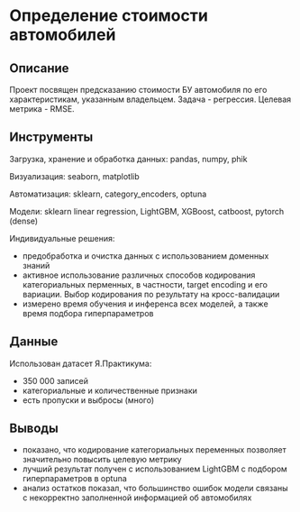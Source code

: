 # Определение стоимости автомобилей

## Описание

Проект посвящен предсказанию стоимости БУ автомобиля по его характеристикам, указанным владельцем.
Задача - регрессия. 
Целевая метрика - RMSE.

## Инструменты

Загрузка, хранение и обработка данных: pandas, numpy, phik

Визуализация: seaborn, matplotlib

Автоматизация: sklearn, category_encoders, optuna

Модели: sklearn linear regression, LightGBM, XGBoost, catboost, pytorch (dense)

Индивидуальные решения:
- предобработка и очистка данных с использованием доменных знаний
- активное использование различных способов кодирования категориальных перменных, в частности, target encoding и его вариации. Выбор кодирования по результату на кросс-валидации
- измерено время обучения и инференса всех моделей, а также время подбора гиперпараметров

## Данные

Использован датасет Я.Практикума:
- 350 000 записей
- категориальные и количественные признаки
- есть пропуски и выбросы (много)

## Выводы
- показано, что кодирование категориальных переменных позволяет значительно повысить целевую метрику
- лучший результат получен с использованием LightGBM с подбором гиперпараметров в optuna
- анализ остатков показал, что большинство ошибок модели связаны с некорректно заполненной информацией об автомобилях
